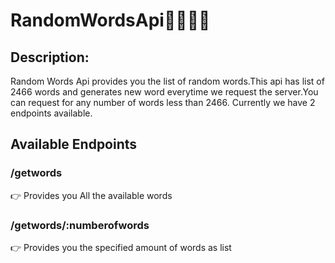 # RandomWordsApi🐱‍🐉🐱‍🐉

## Description:
Random Words Api provides you the list of random words.This api has list of 2466 words and generates new word everytime we request the server.You can request for any number of words less than 2466. Currently we have 2 endpoints available.

## Available Endpoints

### /getwords
👉 Provides you All the available words

### /getwords/:numberofwords
👉 Provides you the specified amount of words as list
